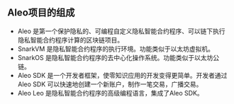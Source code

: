## Aleo项目的组成
- Aleo 是第一个保护隐私的、可编程自定义隐私智能合约程序、可以链下执行隐私智能合约程序计算的区块链项目。
- SnarkVM 是隐私智能合约程序的执行环境。功能类似于以太坊虚拟机。
- SnarkOS 是隐私智能合约程序的去中心化操作系统。功能类似于以太坊公链。
- Aleo SDK 是一个开发者框架，使零知识应用的开发变得更简单。开发者通过 Aleo SDK 可以快速地创建一个新账户，制作一笔交易，广播交易。
- Aleo Leo 是隐私智能合约程序的高级编程语言，集成了Aleo SDK。
